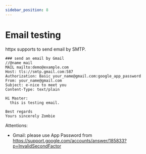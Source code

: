 ```yaml
---
sidebar_position: 8
---
```


# Email testing

httpx supports to send email by SMTP.

```
### send an email by Gmail
//@name mail
MAIL mailto:demo@example.com
Host: tls://smtp.gmail.com:587
Authorization: Basic your_name@gmail.com:google_app_password
From: your_name@gmail.com
Subject: e-nice to meet you
Content-Type: text/plain

Hi Master:
  this is testing email.

Best regards
Yours sincerely Zombie
```

Attentions:

* Gmail: please use App Password from https://support.google.com/accounts/answer/185833?p=InvalidSecondFactor
